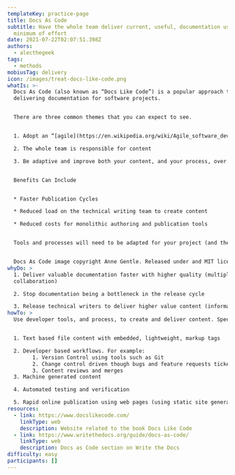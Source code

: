 ```yaml
---
templateKey: practice-page
title: Docs As Code
subtitle: Have the whole team deliver current, useful, documentation using the
  minimum of effort
date: 2021-07-22T02:07:51.398Z
authors:
  - alecthegeek
tags:
  - methods
mobiusTag: delivery
icon: /images/treat-docs-like-code.png
whatIs: >-
  Docs As Code (also known as “Docs Like Code”) is a popular approach to
  delivering documentation for software projects.


  There are three common themes that you can expect to see.


  1. Adopt an “[agile](https://en.wikipedia.org/wiki/Agile_software_development)” approach to content creation, namely

  2. The whole team is responsible for content

  3. Be adaptive and improve both your content, and your process, over time


  Benefits Can Include


  * Faster Publication Cycles

  * Reduced load on the technical writing team to create content

  * Reduced costs for monolithic authoring and publication tools


  Tools and processes will need to be adapted for your project (and then adapted again for the project after that).


  Docs As Code image copyright Anne Gentle. Released under and MIT license.
whyDo: >
  1. Deliver valuable documentation faster with higher quality (multiple voices,
  collaboration)

  2. Stop documentation being a bottleneck in the release cycle

  3. Release technical writers to deliver higher value content (information architecture, customer experience, ....)
howTo: >
  Use developer tools, and process, to create and deliver content. Specifically:


  1. Text based file content with embedded, lightweight, markup tags

  2. Developer based workflows. For example:
        1. Version Control using tools such as Git
        2. Change control driven though bugs and feature requests tickets
        3. Content reviews and merges
  3. Machine generated content

  4. Automated testing and verification

  5. Rapid online publication using web pages (using static site generators) or wikis. For example [Sphinx](https://www.sphinx-doc.org/) or [Hugo](https://gohugo.io/).
resources:
  - link: https://www.docslikecode.com/
    linkType: web
    description: Website related to the book Docs Like Code
  - link: https://www.writethedocs.org/guide/docs-as-code/
    linkType: web
    description: Docs as Code section on Write the Docs
difficulty: easy
participants: []
---
```

